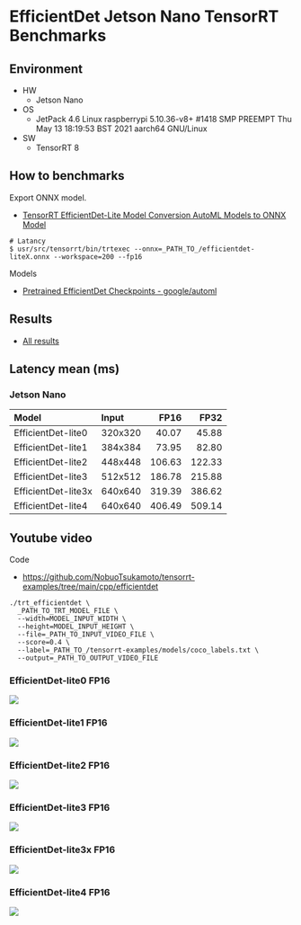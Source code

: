 # EfficientDet Jetson Nano TensorRT Benchmarks

## Environment

- HW
  - Jetson Nano
- OS
  - JetPack 4.6
    Linux raspberrypi 5.10.36-v8+ #1418 SMP PREEMPT Thu May 13 18:19:53 BST 2021 aarch64 GNU/Linux
- SW
  - TensorRT 8

## How to benchmarks
Export ONNX model.
- [TensorRT EfficientDet-Lite Model Conversion AutoML Models to ONNX Model](https://github.com/NobuoTsukamoto/tensorrt-examples/blob/main/cpp/efficientdet/Export_EfficientDetLite_TensorRT.ipynb)

```
# Latancy
$ usr/src/tensorrt/bin/trtexec --onnx=_PATH_TO_/efficientdet-liteX.onnx --workspace=200 --fp16
```

Models
- [Pretrained EfficientDet Checkpoints - google/automl](https://github.com/google/automl/tree/42ad3a40d237cb11b0894be69ba5855f41ae645f/efficientdet#2-pretrained-efficientdet-checkpoints)

## Results
- [All results](./results)

## Latency mean (ms)

### Jetson Nano
| Model               |Input  |    FP16 |    FP32 |
|:--------------------|:----  |--------:|--------:|
| EfficientDet-lite0  |320x320|   40.07 |   45.88 |
| EfficientDet-lite1  |384x384|   73.95 |   82.80 |
| EfficientDet-lite2  |448x448|  106.63 |  122.33 |
| EfficientDet-lite3  |512x512|  186.78 |  215.88 |
| EfficientDet-lite3x |640x640|  319.39 |  386.62 |
| EfficientDet-lite4  |640x640|  406.49 |  509.14 |

## Youtube video

Code
- https://github.com/NobuoTsukamoto/tensorrt-examples/tree/main/cpp/efficientdet

```
./trt_efficientdet \
  _PATH_TO_TRT_MODEL_FILE \
  --width=MODEL_INPUT_WIDTH \
  --height=MODEL_INPUT_HEIGHT \
  --file=_PATH_TO_INPUT_VIDEO_FILE \
  --score=0.4 \
  --label=_PATH_TO_/tensorrt-examples/models/coco_labels.txt \
  --output=_PATH_TO_OUTPUT_VIDEO_FILE
```

### EfficientDet-lite0 FP16
[![](https://img.youtube.com/vi/eR-xN1lGE2s/0.jpg)](https://www.youtube.com/watch?v=eR-xN1lGE2s)

### EfficientDet-lite1 FP16
[![](https://img.youtube.com/vi/tYTWntlrW-0/0.jpg)](https://www.youtube.com/watch?v=tYTWntlrW-0)
    
### EfficientDet-lite2 FP16
[![](https://img.youtube.com/vi/cXaTTipd4pM/0.jpg)](https://www.youtube.com/watch?v=cXaTTipd4pM)

### EfficientDet-lite3 FP16
[![](https://img.youtube.com/vi/9yB_diWI1Hk/0.jpg)](https://www.youtube.com/watch?v=9yB_diWI1Hk)

### EfficientDet-lite3x FP16
[![](https://img.youtube.com/vi/GcdrwMMF4O4/0.jpg)](https://www.youtube.com/watch?v=GcdrwMMF4O4)

### EfficientDet-lite4 FP16
[![](https://img.youtube.com/vi/A0bdgxcqr-c/0.jpg)](https://www.youtube.com/watch?v=A0bdgxcqr-c)